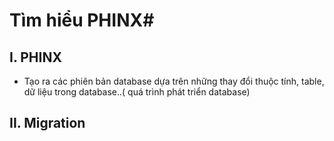 # Tìm hiểu PHINX#
## I.	PHINX
-	Tạo ra các phiên bản  database dựa trên những thay đổi  thuộc tính, table, dữ liệu trong database..( quá trình phát triển database)
##   II.	Migration
